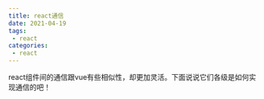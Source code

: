 ```yaml
---
title: react通信
date: 2021-04-19
tags:
 - react
categories:
 - react
---
```


react组件间的通信跟vue有些相似性，却更加灵活。下面说说它们各级是如何实现通信的吧！



